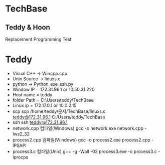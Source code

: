 # TechBase

## Teddy & Hoon

Replacement Programming Test

# Teddy 
- Visual C++ -> Wincpp.cpp
- Unix Source -> linuxs.c
- python -> Python_exe_ssh.py
- Window IP = 172.31.96.1 or 10.50.31.220
- Host name = teddy
- folder Path = C:\Users\teddy\TechBase
- Linux ip = 172.17.0.1 or 10.0.2.15
- scp 
scp /home/teddy/문서/TechBase/linuxs.c teddy@172.31.96.1:C:/Users/teddy/TechBase
- ssh
ssh teddy@172.31.96.1
- network.cpp 컴파일(Windows)
gcc -o network.exe network.cpp -lws2_32
- process2.cpp 컴파일(Windows)
gcc -o process2.exe process2.cpp -lPSAPI
- process3.c 컴파일(Unix)
g++ -g -Wall -02 process3.exe -o process3.c -lprocps





